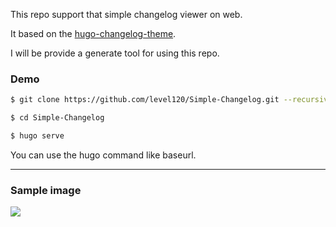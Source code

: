 This repo support that simple changelog viewer on web.

It based on the [hugo-changelog-theme](https://github.com/jsnjack/hugo-changelog-theme).

I will be provide a generate tool for using this repo.

### Demo

```sh
$ git clone https://github.com/level120/Simple-Changelog.git --recursive
```

```sh
$ cd Simple-Changelog
```

```sh
$ hugo serve
```

You can use the hugo command like baseurl.

---

### Sample image

![](https://github.com/level120/Simple-Changelog/doc/images/sample.png)